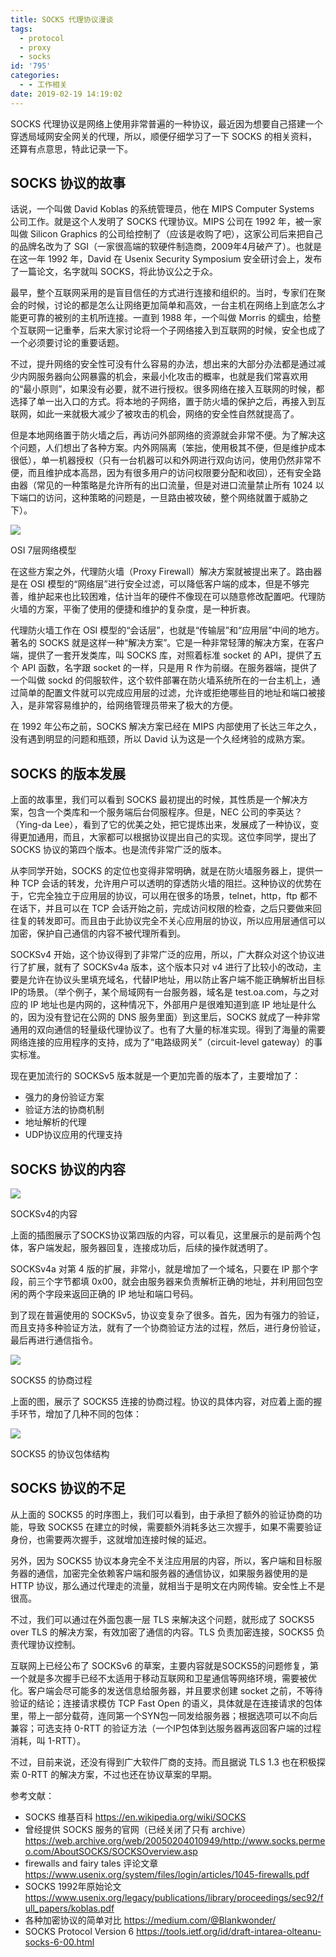 ```yaml
---
title: SOCKS 代理协议漫谈
tags:
  - protocol
  - proxy
  - socks
id: '795'
categories:
  - - 工作相关
date: 2019-02-19 14:19:02
---
```


SOCKS 代理协议是网络上使用非常普遍的一种协议，最近因为想要自己搭建一个穿透局域网安全网关的代理，所以，顺便仔细学习了一下 SOCKS 的相关资料，还算有点意思，特此记录一下。

## SOCKS 协议的故事

话说，一个叫做 David Koblas 的系统管理员，他在 MIPS Computer Systems 公司工作。就是这个人发明了 SOCKS 代理协议。MIPS 公司在 1992 年，被一家叫做 Silicon Graphics 的公司给控制了（应该是收购了吧），这家公司后来把自己的品牌名改为了 SGI（一家很高端的软硬件制造商，2009年4月破产了）。也就是在这一年 1992 年，David 在 Usenix Security Symposium 安全研讨会上，发布了一篇论文，名字就叫 SOCKS，将此协议公之于众。

最早，整个互联网采用的是盲目信任的方式进行连接和组织的。当时，专家们在聚会的时候，讨论的都是怎么让网络更加简单和高效，一台主机在网络上到底怎么才能更可靠的被别的主机所连接。一直到 1988 年，一个叫做 Morris 的蠕虫，给整个互联网一记重拳，后来大家讨论将一个子网络接入到互联网的时候，安全也成了一个必须要讨论的重要话题。

不过，提升网络的安全性可没有什么容易的办法，想出来的大部分办法都是通过减少内网服务器向公网暴露的机会，来最小化攻击的概率，也就是我们常喜欢用的“最小原则”，如果没有必要，就不进行授权。很多网络在接入互联网的时候，都选择了单一出入口的方式。将本地的子网络，置于防火墙的保护之后，再接入到互联网，如此一来就极大减少了被攻击的机会，网络的安全性自然就提高了。

但是本地网络置于防火墙之后，再访问外部网络的资源就会非常不便。为了解决这个问题，人们想出了各种方案。内外网隔离（笨拙，使用极其不便，但是维护成本很低），单一机器授权（只有一台机器可以和外网进行双向访问，使用仍然非常不便，而且维护成本高昂，因为有很多用户的访问权限要分配和收回），还有安全路由器（常见的一种策略是允许所有的出口流量，但是对进口流量禁止所有 1024 以下端口的访问，这种策略的问题是，一旦路由被攻破，整个网络就置于威胁之下）。

![](https://sexywp.com/wp-content/uploads/2019/02/osi-model-7-layers-1024x734-1024x734.jpg)

OSI 7层网络模型

在这些方案之外，代理防火墙（Proxy Firewall）解决方案就被提出来了。路由器是在 OSI 模型的“网络层”进行安全过滤，可以降低客户端的成本，但是不够完善，维护起来也比较困难，估计当年的硬件不像现在可以随意修改配置吧。代理防火墙的方案，平衡了使用的便捷和维护的复杂度，是一种折衷。

代理防火墙工作在 OSI 模型的“会话层”，也就是“传输层”和“应用层”中间的地方。著名的 SOCKS 就是这样一种“解决方案”。它是一种非常轻薄的解决方案，在客户端，提供了一套开发类库，叫 SOCKS 库，对照着标准 socket 的 API，提供了五个 API 函数，名字跟 socket 的一样，只是用 R 作为前缀。在服务器端，提供了一个叫做 sockd 的伺服软件，这个软件部署在防火墙系统所在的一台主机上，通过简单的配置文件就可以完成应用层的过滤，允许或拒绝哪些目的地址和端口被接入，是非常容易维护的，给网络管理员带来了极大的方便。

在 1992 年公布之前，SOCKS 解决方案已经在 MIPS 内部使用了长达三年之久，没有遇到明显的问题和瓶颈，所以 David 认为这是一个久经烤验的成熟方案。

## SOCKS 的版本发展

上面的故事里，我们可以看到 SOCKS 最初提出的时候，其性质是一个解决方案，包含一个类库和一个服务端后台伺服程序。但是，NEC 公司的李英达？（Ying-da Lee），看到了它的优美之处，把它提炼出来，发展成了一种协议，变得更加通用，而且，大家都可以根据协议提出自己的实现。这位李同学，提出了 SOCKS 协议的第四个版本。也是流传非常广泛的版本。

从李同学开始，SOCKS 的定位也变得非常明确，就是在防火墙服务器上，提供一种 TCP 会话的转发，允许用户可以透明的穿透防火墙的阻拦。这种协议的优势在于，它完全独立于应用层的协议，可以用在很多的场景，telnet，http，ftp 都不在话下，并且可以在 TCP 会话开始之前，完成访问权限的检查，之后只要做来回往复的转发即可。而且由于此协议完全不关心应用层的协议，所以应用层通信可以加密，保护自己通信的内容不被代理所看到。

SOCKSv4 开始，这个协议得到了非常广泛的应用，所以，广大群众对这个协议进行了扩展，就有了 SOCKSv4a 版本，这个版本只对 v4 进行了比较小的改动，主要是允许在协议头里填充域名，代替IP地址，用以防止客户端不能正确解析出目标IP的场景。（举个例子，某个局域网有一台服务器，域名是 test.oa.com，与之对应的 IP 地址也是内网的，这种情况下，外部用户是很难知道到底 IP 地址是什么的，因为没有登记在公网的 DNS 服务里面）到这里后，SOCKS 就成了一种非常通用的双向通信的轻量级代理协议了。也有了大量的标准实现。得到了海量的需要网络连接的应用程序的支持，成为了“电路级网关”（circuit-level gateway）的事实标准。

现在更加流行的 SOCKSv5 版本就是一个更加完善的版本了，主要增加了：

*   强力的身份验证方案
*   验证方法的协商机制
*   地址解析的代理
*   UDP协议应用的代理支持

## SOCKS 协议的内容

![](https://sexywp.com/wp-content/uploads/2019/02/socks4protocol-1024x497.png)

SOCKSv4的内容

上面的插图展示了SOCKS协议第四版的内容，可以看见，这里展示的是前两个包体，客户端发起，服务器回复，连接成功后，后续的操作就透明了。

SOCKSv4a 对第 4 版的扩展，非常小，就是增加了一个域名，只要在 IP 那个字段，前三个字节都填 0x00，就会由服务器来负责解析正确的地址，并利用回包空闲的两个字段来返回正确的 IP 地址和端口号码。

到了现在普遍使用的 SOCKSv5，协议变复杂了很多。首先，因为有强力的验证，而且支持多种验证方法，就有了一个协商验证方法的过程，然后，进行身份验证，最后再进行通信指令。

![](https://sexywp.com/wp-content/uploads/2019/02/SOCKS5-协议时序图.png)

SOCKS5 的协商过程

上面的图，展示了 SOCKS5 连接的协商过程。协议的具体内容，对应着上面的握手环节，增加了几种不同的包体：

![](https://sexywp.com/wp-content/uploads/2019/02/socks5protocol-1024x538.png)

SOCKS5 的协议包体结构

## SOCKS 协议的不足

从上面的 SOCKS5 的时序图上，我们可以看到，由于承担了额外的验证协商的功能，导致 SOCKS5 在建立的时候，需要额外消耗多达三次握手，如果不需要验证身份，也需要两次握手，这就增加连接时候的延迟。

另外，因为 SOCKS5 协议本身完全不关注应用层的内容，所以，客户端和目标服务器的通信，加密完全依赖客户端和服务器的通信协议，如果服务器使用的是 HTTP 协议，那么通过代理走的流量，就相当于是明文在内网传输。安全性上不是很高。

不过，我们可以通过在外面包裹一层 TLS 来解决这个问题，就形成了 SOCKS5 over TLS 的解决方案，有效加密了通信的内容。TLS 负责加密连接，SOCKS5 负责代理协议控制。

互联网上已经公布了 SOCKSv6 的草案，主要内容就是SOCKS5的问题修复，第一个就是多次握手已经不太适用于移动互联网和卫星通信等网络环境，需要被优化。客户端会尽可能多的发送信息给服务器，并且要求创建 socket 之前，不等待验证的结论；连接请求模仿 TCP Fast Open 的语义，具体就是在连接请求的包体里，带上一部分载荷，连同第一个SYN包一同发给服务器；根据选项可以不向后兼容；可选支持 0-RTT 的验证方法（一个IP包体到达服务器再返回客户端的过程消耗，叫 1-RTT）。

不过，目前来说，还没有得到广大软件厂商的支持。而且据说 TLS 1.3 也在积极探索 0-RTT 的解决方案，不过也还在协议草案的早期。

参考文献：

*   SOCKS 维基百科 https://en.wikipedia.org/wiki/SOCKS
*   曾经提供 SOCKS 服务的官网（已经关闭了只有 archive） https://web.archive.org/web/20050204010949/http://www.socks.permeo.com/AboutSOCKS/SOCKSOverview.asp
*   firewalls and fairy tales 评论文章 https://www.usenix.org/system/files/login/articles/1045-firewalls.pdf
*   SOCKS 1992年原始论文 https://www.usenix.org/legacy/publications/library/proceedings/sec92/full_papers/koblas.pdf
*   各种加密协议的简单对比 https://medium.com/@Blankwonder/
*   SOCKS Protocol Version 6 https://tools.ietf.org/id/draft-intarea-olteanu-socks-6-00.html